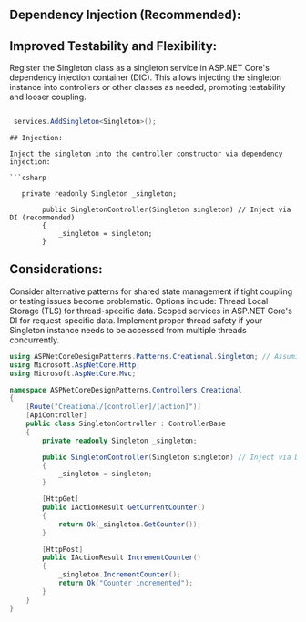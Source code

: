## Dependency Injection (Recommended):

## Improved Testability and Flexibility:
Register the Singleton class as a singleton service in ASP.NET Core's dependency injection container (DIC).
This allows injecting the singleton instance into controllers or other classes as needed, promoting testability and looser coupling.
```csharp

 services.AddSingleton<Singleton>();

```
 
```
## Injection:

Inject the singleton into the controller constructor via dependency injection:

```csharp

   private readonly Singleton _singleton;

        public SingletonController(Singleton singleton) // Inject via DI (recommended)
        {
            _singleton = singleton;
        }
```
## Considerations:

Consider alternative patterns for shared state management if tight coupling or testing issues become problematic. Options include:
Thread Local Storage (TLS) for thread-specific data.
Scoped services in ASP.NET Core's DI for request-specific data.
Implement proper thread safety if your Singleton instance needs to be accessed from multiple threads concurrently.
```csharp
using ASPNetCoreDesignPatterns.Patterns.Creational.Singleton; // Assuming a separate Singleton class
using Microsoft.AspNetCore.Http;
using Microsoft.AspNetCore.Mvc;

namespace ASPNetCoreDesignPatterns.Controllers.Creational
{
    [Route("Creational/[controller]/[action]")]
    [ApiController]
    public class SingletonController : ControllerBase
    {
        private readonly Singleton _singleton;

        public SingletonController(Singleton singleton) // Inject via DI (recommended)
        {
            _singleton = singleton;
        }

        [HttpGet]
        public IActionResult GetCurrentCounter()
        {
            return Ok(_singleton.GetCounter());
        }

        [HttpPost]
        public IActionResult IncrementCounter()
        {
            _singleton.IncrementCounter();
            return Ok("Counter incremented");
        }
    }
}

```




